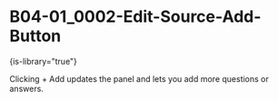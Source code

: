 # B04-01_0002-Edit-Source-Add-Button

{is-library="true"}

<snippet id="B04-01_0002-Edit-Source-Add-Button_snippet">



Clicking + Add updates the panel and lets you add more questions or answers.


</snippet>